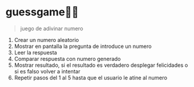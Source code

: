 # guessgame🤦‍♂️
>juego de adivinar numero
1. Crear un numero aleatorio
2. Mostrar en pantalla la pregunta de introduce un numero
3. Leer la respuesta
4. Comparar respuesta con numero generado
5. Mostrar resultado, si el resultado es verdadero desplegar felicidades o si es falso volver a intentar
6. Repetir pasos del 1 al 5 hasta que el usuario le atine al numero